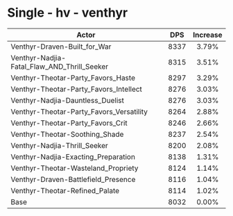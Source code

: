 # Single - hv - venthyr
| Actor | DPS | Increase |
|---|:---:|:---:|
|Venthyr-Draven-Built_for_War|8337|3.79%|
|Venthyr-Nadjia-Fatal_Flaw_AND_Thrill_Seeker|8315|3.51%|
|Venthyr-Theotar-Party_Favors_Haste|8297|3.29%|
|Venthyr-Theotar-Party_Favors_Intellect|8276|3.03%|
|Venthyr-Nadjia-Dauntless_Duelist|8276|3.03%|
|Venthyr-Theotar-Party_Favors_Versatility|8264|2.88%|
|Venthyr-Theotar-Party_Favors_Crit|8246|2.66%|
|Venthyr-Theotar-Soothing_Shade|8237|2.54%|
|Venthyr-Nadjia-Thrill_Seeker|8200|2.08%|
|Venthyr-Nadjia-Exacting_Preparation|8138|1.31%|
|Venthyr-Theotar-Wasteland_Propriety|8124|1.14%|
|Venthyr-Draven-Battlefield_Presence|8116|1.04%|
|Venthyr-Theotar-Refined_Palate|8114|1.02%|
|Base|8032|0.00%|
